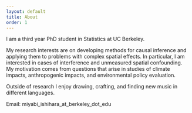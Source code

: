 ```yaml
---
layout: default
title: About
order: 1
---
```


I am a third year PhD student in Statistics at UC Berkeley.

My research interests are on developing methods for causal inference and applying them to problems with complex spatial effects. In particular, I am interested in cases of interference and unmeasured spatial confounding. My motivation comes from questions that arise in studies of climate impacts, anthropogenic impacts, and environmental policy evaluation.

Outside of research I enjoy drawing, crafting, and finding new music in different languages. 

Email: miyabi_ishihara_at_berkeley_dot_edu
